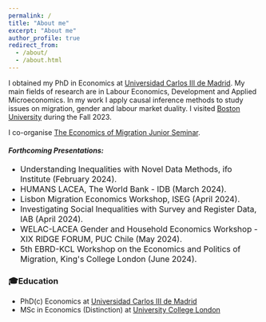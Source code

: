 ```yaml
---
permalink: /
title: "About me"
excerpt: "About me"
author_profile: true
redirect_from: 
  - /about/
  - /about.html
---
```

I obtained my PhD in Economics at [Universidad Carlos III de Madrid](https://economics.uc3m.es). My main fields of research are in Labour Economics, Development and Applied Microeconomics. In my work I apply causal inference methods to study issues on migration, gender and labour market duality. I visited [Boston University](https://www.bu.edu/econ/) during the Fall 2023.

I co-organise [The Economics of Migration Junior Seminar](https://sites.google.com/view/the-economics-of-migration/home).


#### **_Forthcoming Presentations:_**

- <span style="font-size: 16px;">Understanding Inequalities with Novel Data Methods, ifo Institute (February 2024).</span>
- <span style="font-size: 16px;">HUMANS LACEA, The World Bank - IDB (March 2024).</span>
- <span style="font-size: 16px;">Lisbon Migration Economics Workshop, ISEG (April 2024).</span>
- <span style="font-size: 16px;">Investigating Social Inequalities with Survey and Register Data, IAB (April 2024).</span>
- <span style="font-size: 16px;">WELAC-LACEA Gender and Household Economics Workshop - XIX RIDGE FORUM, PUC Chile (May 2024).</span>
- <span style="font-size: 16px;">5th EBRD-KCL Workshop on the Economics and Politics of Migration, King's College London (June 2024).</span>
### 🎓Education
- PhD(c) Economics at [Universidad Carlos III de Madrid](https://economics.uc3m.es) 
- MSc in Economics (Distinction) at [University College London](https://www.ucl.ac.uk/economics/ucl-department-economics) 


